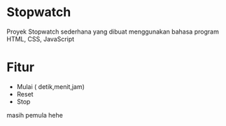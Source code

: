 # Stopwatch
Proyek Stopwatch sederhana  yang dibuat menggunakan bahasa program HTML, CSS, JavaScript 
# Fitur
- Mulai ( detik,menit,jam)
- Reset
- Stop

masih pemula hehe
